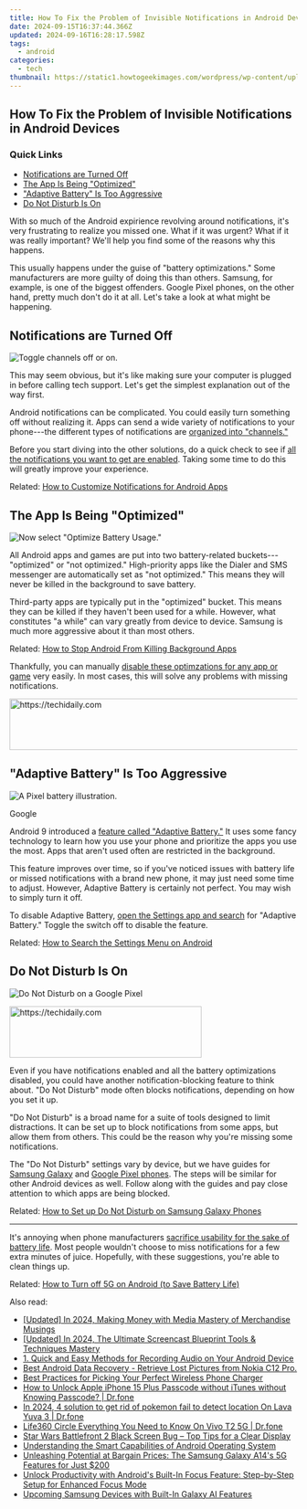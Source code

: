 ```yaml
---
title: How To Fix the Problem of Invisible Notifications in Android Devices
date: 2024-09-15T16:37:44.366Z
updated: 2024-09-16T16:28:17.598Z
tags:
  - android
categories:
  - tech
thumbnail: https://static1.howtogeekimages.com/wordpress/wp-content/uploads/2021/06/android-minimize-notifications-1.png
---
```


## How To Fix the Problem of Invisible Notifications in Android Devices

### Quick Links

* [Notifications are Turned Off](https://article-posts.techidaily.com/updated-live-streaming-showdown-obs-vs-wirecast-faceoff-for-2024/)
* [The App Is Being "Optimized"](https://some-skills.techidaily.com/updated-transform-your-imagination-into-visual-masterpieces-on-windows-10/)
* ["Adaptive Battery" Is Too Aggressive](https://easy-unlock-android.techidaily.com/6-proven-ways-to-unlock-poco-m6-pro-5g-phone-when-you-forget-the-password-by-drfone-android/)
* [Do Not Disturb Is On](https://screen-activity-recording.techidaily.com/new-in-2024-streamer-struggle-navigating-the-waters-between-obs-and-twitch/)

 With so much of the Android expirience revolving around notifications, it's very frustrating to realize you missed one. What if it was urgent? What if it was really important? We'll help you find some of the reasons why this happens.

 This usually happens under the guise of "battery optimizations." Some manufacturers are more guilty of doing this than others. Samsung, for example, is one of the biggest offenders. Google Pixel phones, on the other hand, pretty much don't do it at all. Let's take a look at what might be happening.

##  Notifications are Turned Off

![Toggle channels off or on.](https://static1.howtogeekimages.com/wordpress/wp-content/uploads/2021/02/2021-02-25_15-52-42.png?trim=1,1&amp;bg-color=000&amp;pad=1,1) 

 This may seem obvious, but it's like making sure your computer is plugged in before calling tech support. Let's get the simplest explanation out of the way first.

 Android notifications can be complicated. You could easily turn something off without realizing it. Apps can send a wide variety of notifications to your phone---the different types of notifications are [organized into "channels."](https://apple-account.techidaily.com/how-to-fix-when-apple-account-locked-on-iphone-8-by-drfone-ios/) 

 Before you start diving into the other solutions, do a quick check to see if [all the notifications you want to get are enabled](https://ai-video-apps.techidaily.com/new-tag-organize-and-enjoy-best-video-tag-editors-for-windows-and-macos/). Taking some time to do this will greatly improve your experience.

Related: [How to Customize Notifications for Android Apps](https://ai-video-apps.techidaily.com/new-tag-organize-and-enjoy-best-video-tag-editors-for-windows-and-macos/) 

##  The App Is Being "Optimized"

![Now select &quot;Optimize Battery Usage.&quot;](https://static1.howtogeekimages.com/wordpress/wp-content/uploads/2021/10/2021-10-20_16-30-40.png?trim=1,1&amp;bg-color=000&amp;pad=1,1) 

 All Android apps and games are put into two battery-related buckets---"optimized" or "not optimized." High-priority apps like the Dialer and SMS messenger are automatically set as "not optimized." This means they will never be killed in the background to save battery.

 Third-party apps are typically put in the "optimized" bucket. This means they can be killed if they haven't been used for a while. However, what constitutes "a while" can vary greatly from device to device. Samsung is much more aggressive about it than most others.

Related: [How to Stop Android From Killing Background Apps](https://instagram-videos.techidaily.com/navigating-youtube-and-instagram-sharing-video-content-without-limits-for-2024/) 

 Thankfully, you can manually [disable these optimzations for any app or game](https://instagram-videos.techidaily.com/navigating-youtube-and-instagram-sharing-video-content-without-limits-for-2024/) very easily. In most cases, this will solve any problems with missing notifications.

<!-- affiliate ads begin -->
<a href="https://wigfever.sjv.io/c/5597632/2014859/22899" target="_top" id="2014859">
  <img src="//a.impactradius-go.com/display-ad/22899-2014859" border="0" alt="https://techidaily.com" width="728" height="90"/>
</a>
<img height="0" width="0" src="https://wigfever.sjv.io/i/5597632/2014859/22899" style="position:absolute;visibility:hidden;" border="0" />
<!-- affiliate ads end -->

##  "Adaptive Battery" Is Too Aggressive

![A Pixel battery illustration.](https://static1.howtogeekimages.com/wordpress/wp-content/uploads/2021/10/adaptive-battery-1024x576.jpg) 

Google

 Android 9 introduced a [feature called "Adaptive Battery."](https://some-knowledge.techidaily.com/updated-from-creation-to-apple-your-podcasts-journey/) It uses some fancy technology to learn how you use your phone and prioritize the apps you use the most. Apps that aren't used often are restricted in the background.

 This feature improves over time, so if you've noticed issues with battery life or missed notifications with a brand new phone, it may just need some time to adjust. However, Adaptive Battery is certainly not perfect. You may wish to simply turn it off.

 To disable Adaptive Battery, [open the Settings app and search](https://desktop-recording.techidaily.com/in-2024-simplify-virtual-collaboration-a-zoom-setup-overview/) for "Adaptive Battery." Toggle the switch off to disable the feature.

Related: [How to Search the Settings Menu on Android](https://desktop-recording.techidaily.com/in-2024-simplify-virtual-collaboration-a-zoom-setup-overview/) 

##  Do Not Disturb Is On

![Do Not Disturb on a Google Pixel](https://static1.howtogeekimages.com/wordpress/wp-content/uploads/2020/08/do-not-disturb-pixel-hero.png?width=1198&amp;trim=1,1&amp;bg-color=000&amp;pad=1,1) 

<!-- affiliate ads begin -->
<a href="https://aligracehair.sjv.io/c/5597632/2135402/19272" target="_top" id="2135402">
  <img src="//a.impactradius-go.com/display-ad/19272-2135402" border="0" alt="https://techidaily.com" width="336" height="90"/>
</a>
<img height="0" width="0" src="https://aligracehair.sjv.io/i/5597632/2135402/19272" style="position:absolute;visibility:hidden;" border="0" />
<!-- affiliate ads end -->

 Even if you have notifications enabled and all the battery optimizations disabled, you could have another notification-blocking feature to think about. "Do Not Disturb" mode often blocks notifications, depending on how you set it up.

 "Do Not Disturb" is a broad name for a suite of tools designed to limit distractions. It can be set up to block notifications from some apps, but allow them from others. This could be the reason why you're missing some notifications.

 The "Do Not Disturb" settings vary by device, but we have guides for [Samsung Galaxy](https://windows11.techidaily.com/emergency-printer-deletion-in-windows-os-a-step-by-step-approach/) and [Google Pixel phones](https://ai-video-apps.techidaily.com/new-2024-approved-transform-your-videos-with-these-12-innovative-online-animation-makers/). The steps will be similar for other Android devices as well. Follow along with the guides and pay close attention to which apps are being blocked.

Related: [How to Set up Do Not Disturb on Samsung Galaxy Phones](https://windows11.techidaily.com/emergency-printer-deletion-in-windows-os-a-step-by-step-approach/) 

---

 It's annoying when phone manufacturers [sacrifice usability for the sake of battery life](https://apple-account.techidaily.com/troubleshooting-error-connecting-to-the-apple-id-server-on-iphone-6-by-drfone-ios/). Most people wouldn't choose to miss notifications for a few extra minutes of juice. Hopefully, with these suggestions, you're able to clean things up.

Related: [How to Turn off 5G on Android (to Save Battery Life)](https://apple-account.techidaily.com/troubleshooting-error-connecting-to-the-apple-id-server-on-iphone-6-by-drfone-ios/)

<ins class="adsbygoogle"
     style="display:block"
     data-ad-format="autorelaxed"
     data-ad-client="ca-pub-7571918770474297"
     data-ad-slot="1223367746"></ins>

<ins class="adsbygoogle"
     style="display:block"
     data-ad-client="ca-pub-7571918770474297"
     data-ad-slot="8358498916"
     data-ad-format="auto"
     data-full-width-responsive="true"></ins>

<span class="atpl-alsoreadstyle">Also read:</span>
<div><ul>
<li><a href="https://youtube-tips.techidaily.com/ed-in-2024-making-money-with-media-mastery-of-merchandise-musings/"><u>[Updated] In 2024, Making Money with Media Mastery of Merchandise Musings</u></a></li>
<li><a href="https://visual-screen-recording.techidaily.com/updated-in-2024-the-ultimate-screencast-blueprint-tools-and-techniques-mastery/"><u>[Updated] In 2024, The Ultimate Screencast Blueprint Tools & Techniques Mastery</u></a></li>
<li><a href="https://hardware-reviews.techidaily.com/1-quick-and-easy-methods-for-recording-audio-on-your-android-device/"><u>1. Quick and Easy Methods for Recording Audio on Your Android Device</u></a></li>
<li><a href="https://phone-solutions.techidaily.com/best-android-data-recovery-retrieve-lost-pictures-from-nokia-c12-pro-by-fonelab-android-recover-pictures/"><u>Best Android Data Recovery - Retrieve Lost Pictures from Nokia C12 Pro.</u></a></li>
<li><a href="https://hardware-reviews.techidaily.com/best-practices-for-picking-your-perfect-wireless-phone-charger/"><u>Best Practices for Picking Your Perfect Wireless Phone Charger</u></a></li>
<li><a href="https://iphone-unlock.techidaily.com/how-to-unlock-apple-iphone-15-plus-passcode-without-itunes-without-knowing-passcode-drfone-by-drfone-ios/"><u>How to Unlock Apple iPhone 15 Plus Passcode without iTunes without Knowing Passcode? | Dr.fone</u></a></li>
<li><a href="https://android-pokemon-go.techidaily.com/in-2024-4-solution-to-get-rid-of-pokemon-fail-to-detect-location-on-lava-yuva-3-drfone-by-drfone-virtual-android/"><u>In 2024, 4 solution to get rid of pokemon fail to detect location On Lava Yuva 3 | Dr.fone</u></a></li>
<li><a href="https://fake-location.techidaily.com/life360-circle-everything-you-need-to-know-on-vivo-t2-5g-drfone-by-drfone-virtual-android/"><u>Life360 Circle Everything You Need to Know On Vivo T2 5G | Dr.fone</u></a></li>
<li><a href="https://win-answers.techidaily.com/star-wars-battlefront-2-black-screen-bug-top-tips-for-a-clear-display/"><u>Star Wars Battlefront 2 Black Screen Bug – Top Tips for a Clear Display</u></a></li>
<li><a href="https://hardware-reviews.techidaily.com/understanding-the-smart-capabilities-of-android-operating-system/"><u>Understanding the Smart Capabilities of Android Operating System</u></a></li>
<li><a href="https://hardware-reviews.techidaily.com/unleashing-potential-at-bargain-prices-the-samsung-galaxy-a14s-5g-features-for-just-200/"><u>Unleashing Potential at Bargain Prices: The Samsung Galaxy A14's 5G Features for Just $200</u></a></li>
<li><a href="https://hardware-reviews.techidaily.com/unlock-productivity-with-androids-built-in-focus-feature-step-by-step-setup-for-enhanced-focus-mode/"><u>Unlock Productivity with Android's Built-In Focus Feature: Step-by-Step Setup for Enhanced Focus Mode</u></a></li>
<li><a href="https://hardware-reviews.techidaily.com/upcoming-samsung-devices-with-built-in-galaxy-ai-features/"><u>Upcoming Samsung Devices with Built-In Galaxy AI Features</u></a></li>
</ul></div>

